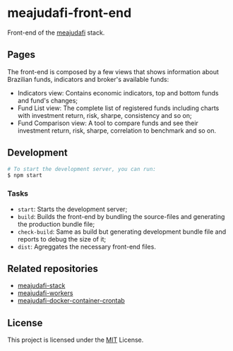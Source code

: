 # meajudafi-front-end

Front-end of the [meajudafi](https://github.com/conradoqg/meajudafi-stack) stack.

## Pages

The front-end is composed by a few views that shows information about Brazilian funds, indicators and broker's available funds:

- Indicators view: Contains economic indicators, top and bottom funds and fund's changes;
- Fund List view: The complete list of registered funds including charts with investment return, risk, sharpe, consistency and so on;
- Fund Comparison view: A tool to compare funds and see their investment return, risk, sharpe, correlation to benchmark and so on.

## Development

```sh
# To start the development server, you can run:
$ npm start
```

### Tasks

- `start`: Starts the development server;
- `build`: Builds the front-end by bundling the source-files and generating the production bundle file;
- `check-build`: Same as build but generating development bundle file and reports to debug the size of it;
- `dist`: Agreggates the necessary front-end files.

## Related repositories

- [meajudafi-stack](https://github.com/conradoqg/meajudafi-stack)
- [meajudafi-workers](https://github.com/conradoqg/meajudafi-workers)
- [meajudafi-docker-container-crontab](https://github.com/conradoqg/meajudafi-docker-container-crontab)

License
----
This project is licensed under the [MIT](LICENSE.md) License.